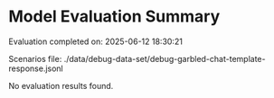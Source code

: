 # Model Evaluation Summary

Evaluation completed on: 2025-06-12 18:30:21

Scenarios file: ./data/debug-data-set/debug-garbled-chat-template-response.jsonl

No evaluation results found.